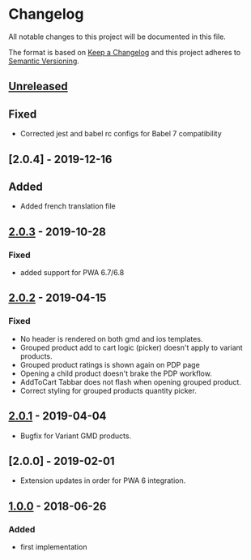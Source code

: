 # Changelog

All notable changes to this project will be documented in this file.

The format is based on [Keep a Changelog](http://keepachangelog.com/) and this project adheres to [Semantic Versioning](http://semver.org/).

## [Unreleased]
## Fixed
- Corrected jest and babel rc configs for Babel 7 compatibility

## [2.0.4] - 2019-12-16
## Added
- Added french translation file

## [2.0.3] - 2019-10-28
### Fixed
- added support for PWA 6.7/6.8

## [2.0.2] - 2019-04-15
### Fixed
- No header is rendered on both gmd and ios templates.
- Grouped product add to cart logic (picker) doesn't apply to variant products.
- Grouped product ratings is shown again on PDP page
- Opening a child product doesn't brake the PDP workflow.
- AddToCart Tabbar does not flash when opening grouped product.
- Correct styling for grouped products quantity picker.

## [2.0.1] - 2019-04-04
- Bugfix for Variant GMD products.

## [2.0.0] - 2019-02-01
- Extension updates in order for PWA 6 integration.

## [1.0.0] - 2018-06-26
### Added
- first implementation

[1.0.0]: https://github.com/shopgate/ext-grouped-products/compare/v0.1.0...v1.0.0
[2.0.1]: https://github.com/shopgate/ext-grouped-products/compare/v2.0.1...v1.0.0
[2.0.2]: https://github.com/shopgate/ext-grouped-products/compare/v2.0.2...v2.0.1
[2.0.3]: https://github.com/shopgate/ext-grouped-products/compare/v2.0.2...v2.0.1
[Unreleased]: https://github.com/shopgate/ext-grouped-products/compare/v2.0.3...HEAD
